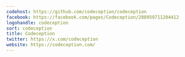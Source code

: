 ```yaml
---
codehost: https://github.com/codeception/codeception
facebook: https://facebook.com/pages/Codeception/288959711204412
logohandle: codeception
sort: codeception
title: Codeception
twitter: https://x.com/codeception
website: https://codeception.com/
---
```

